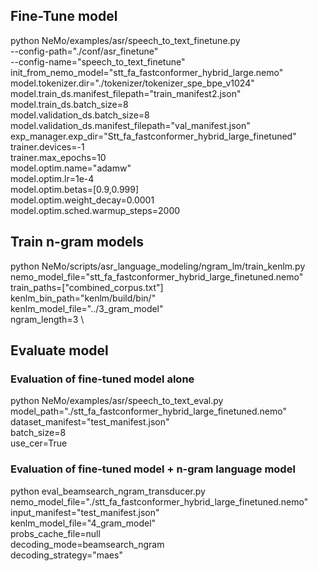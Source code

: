 ## Fine-Tune model

python NeMo/examples/asr/speech_to_text_finetune.py \
 --config-path="./conf/asr_finetune" \
 --config-name="speech_to_text_finetune" \
 init_from_nemo_model="stt_fa_fastconformer_hybrid_large.nemo" \
 model.tokenizer.dir="./tokenizer/tokenizer_spe_bpe_v1024" \
 model.train_ds.manifest_filepath="train_manifest2.json" \
 model.train_ds.batch_size=8 \
 model.validation_ds.batch_size=8 \
 model.validation_ds.manifest_filepath="val_manifest.json" \
 exp_manager.exp_dir="Stt_fa_fastconformer_hybrid_large_finetuned" \
 trainer.devices=-1 \
 trainer.max_epochs=10 \
 model.optim.name="adamw" \
 model.optim.lr=1e-4 \
 model.optim.betas=[0.9,0.999] \
 model.optim.weight_decay=0.0001 \
 model.optim.sched.warmup_steps=2000

## Train n-gram models

python NeMo/scripts/asr_language_modeling/ngram_lm/train_kenlm.py \
 nemo_model_file="stt_fa_fastconformer_hybrid_large_finetuned.nemo" \
 train_paths=["combined_corpus.txt"] \
 kenlm_bin_path="kenlm/build/bin/" \
 kenlm_model_file="../3_gram_model" \
 ngram_length=3 \

## Evaluate model

### Evaluation of fine-tuned model alone

python NeMo/examples/asr/speech_to_text_eval.py \
 model_path="./stt_fa_fastconformer_hybrid_large_finetuned.nemo" \
 dataset_manifest="test_manifest.json" \
 batch_size=8 \
 use_cer=True

### Evaluation of fine-tuned model + n-gram language model

python eval_beamsearch_ngram_transducer.py nemo_model_file="./stt_fa_fastconformer_hybrid_large_finetuned.nemo" \
 input_manifest="test_manifest.json" \
 kenlm_model_file="4_gram_model" \
 probs_cache_file=null \
 decoding_mode=beamsearch_ngram \
 decoding_strategy="maes"
